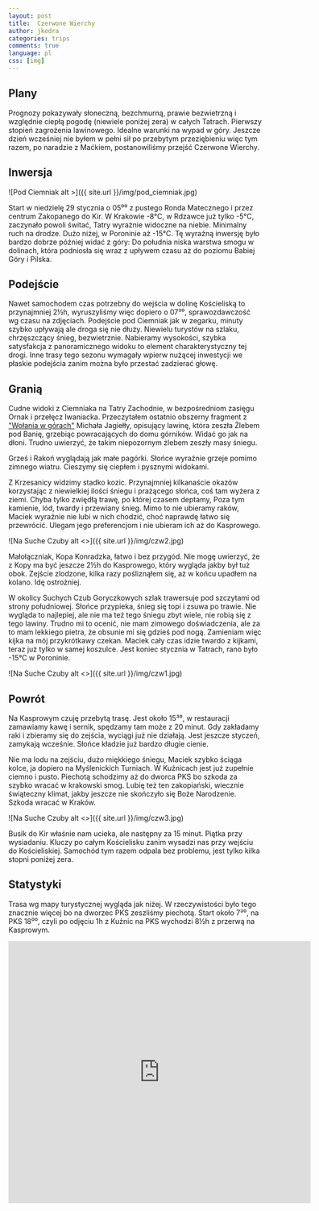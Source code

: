 ```yaml
---
layout: post
title:  Czerwone Wierchy
author: jkedra
categories: trips
comments: true
language: pl
css: [img]
---
```


## Plany

Prognozy pokazywały słoneczną, bezchmurną, prawie bezwietrzną i względnie
ciepłą pogodę (niewiele poniżej zera) w całych Tatrach. Pierwszy stopień
zagrożenia lawinowego. Idealne warunki na wypad w góry.  Jeszcze dzień
wcześniej nie byłem w pełni sił po przebytym przeziębieniu więc tym razem, po
naradzie z Maćkiem, postanowiliśmy przejść Czerwone Wierchy.

## Inwersja

![Pod Ciemniak alt >]({{ site.url }}/img/pod_ciemniak.jpg)

Start w niedzielę 29 stycznia o 05⁰⁰ z pustego Ronda Matecznego
i przez centrum Zakopanego do Kir. W Krakowie -8°C, w Rdzawce już tylko -5°C,
zaczynało powoli świtać, Tatry wyraźnie widoczne na niebie. Minimalny
ruch na drodze. Dużo niżej, w Poroninie aż -15°C. Tę wyraźną inwersję
było bardzo dobrze później widać z góry: Do południa niska warstwa
smogu w dolinach, która podniosła się wraz z upływem czasu aż do poziomu
Babiej Góry i Pilska.

## Podejście

Nawet samochodem czas potrzebny do wejścia w dolinę Kościeliską to
przynajmniej 2½h, wyruszyliśmy więc dopiero o 07³⁰, sprawozdawczość
wg czasu na zdjęciach. Podejście pod Ciemniak jak w zegarku,
minuty szybko upływają ale droga się nie dłuży. Niewielu turystów na
szlaku, chrzęszczący śnieg, bezwietrznie. Nabieramy wysokości,
szybka satysfakcja z panoramicznego widoku to element charakterystyczny tej
drogi. Inne trasy tego sezonu wymagały wpierw nużącej inwestycji we
płaskie podejścia zanim można było przestać zadzierać głowę.



## Granią

Cudne widoki z Ciemniaka na Tatry Zachodnie, w bezpośredniom zasięgu
Ornak i przełęcz Iwaniacka. Przeczytałem ostatnio obszerny fragment z 
["Wołania w górach"][1] Michała Jagiełły, opisujący lawinę, która zeszła
Żlebem pod Banię, grzebiąc powracających do domu górników. Widać go jak
na dłoni. Trudno uwierzyć, że takim niepozornym żlebem zeszły masy śniegu.

Grześ i Rakoń wyglądają jak małe pagórki. Słońce wyraźnie grzeje pomimo
zimnego wiatru. Cieszymy się ciepłem i pysznymi widokami.

Z Krzesanicy widzimy stadko kozic. Przynajmniej kilkanaście okazów
korzystając z niewielkiej ilości śniegu i prażącego słońca, coś tam
wyżera z ziemi. Chyba tylko zwiędłą trawę, po której czasem deptamy,
Poza tym kamienie, lód, twardy i przewiany śnieg. Mimo to nie ubieramy
raków, Maciek wyraźnie nie lubi w nich chodzić, choć naprawdę łatwo się
przewrócić. Ulegam jego preferencjom i nie ubieram ich aż do Kasprowego.

![Na Suche Czuby alt <>]({{ site.url }}/img/czw2.jpg)

Małołączniak, Kopa Konradzka, łatwo i bez przygód. Nie mogę uwierzyć, że
z Kopy ma być jeszcze 2½h do Kasprowego, który wygląda jakby był tuż obok.
Zejście zlodzone, kilka razy pośliznąłem się, aż w końcu upadłem na kolano.
Idę ostrożniej.

W okolicy Suchych Czub Goryczkowych szlak trawersuje pod szczytami od strony
południowej. Słońce przypieka, śnieg się topi i zsuwa po trawie. Nie wygląda
to najlepiej, ale nie ma też tego śniegu zbyt wiele, nie robią się z tego
lawiny. Trudno mi to ocenić, nie mam zimowego doświadczenia, ale za to mam
lekkiego pietra, że obsunie mi się gdzieś pod nogą. Zamieniam więc kijka na mój
przykrótkawy czekan. Maciek cały czas idzie twardo z kijkami, teraz już tylko w
samej koszulce. Jest koniec stycznia w Tatrach, rano było -15°C w Poroninie.

![Na Suche Czuby alt <>]({{ site.url }}/img/czw1.jpg)

## Powrót

Na Kasprowym czuję przebytą trasę. Jest około 15³⁰, w restauracji zamawiamy
kawę i sernik, spędzamy tam może z 20 minut. Gdy zakładamy raki i zbieramy
się do zejścia, wyciągi już nie działają. Jest jeszcze styczeń, zamykają
wcześnie. Słońce kładzie już bardzo długie cienie.

Nie ma lodu na zejściu, dużo miękkiego śniegu, Maciek szybko ściąga kolce,
ja dopiero na Myślenickich Turniach. W Kuźnicach jest już zupełnie ciemno
i pusto. Piechotą schodzimy aż do dworca PKS bo szkoda za szybko wracać
w krakowski smog. Lubię też ten zakopiański, wiecznie świąteczny klimat,
jakby jeszcze nie skończyło się Boże Narodzenie. Szkoda wracać w Kraków.  

![Na Suche Czuby alt <>]({{ site.url }}/img/czw3.jpg)

Busik do Kir właśnie nam ucieka, ale następny za 15 minut. Piątka przy
wysiadaniu. Kluczy po całym Kościelisku zanim wysadzi nas przy wejściu
do Kościeliskiej. Samochód tym razem odpala bez problemu, jest tylko
kilka stopni poniżej zera.

## Statystyki

Trasa wg mapy turystycznej wygląda jak niżej. W rzeczywistości było
tego znacznie więcej bo na dworzec PKS zeszliśmy piechotą.
Start około 7³⁰, na PKS 18⁰⁰, czyli po odjęciu 1h z Kuźnic na PKS
wychodzi 8½h z przerwą na Kasprowym.

<div style="position:relative;width:600px;height:520px;overflow:hidden;"><iframe src="https://mapa-turystyczna.pl/map/widget/w600h520/route/yfr.html" width="600" height="520" frameborder="0" style="border:0;"></iframe><a href="https://mapa-turystyczna.pl/route/yfr?utm_source=external_web&amp;utm_medium=widget&amp;utm_campaign=route_widget" target="_blank" style="display:block;position:absolute;top:0;bottom:0;width:100%;text-indent:-1000px;" title="Otwórz w serwisie mapa-turystyczna.pl">Trasa: Kiry – Kuźnice | mapa-turystyczna.pl</a></div>


[1]: https://pl.wikipedia.org/wiki/Wo%C5%82anie_w_g%C3%B3rach


